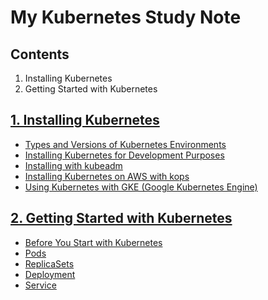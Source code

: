 # My Kubernetes Study Note

## Contents
1. Installing Kubernetes
2. Getting Started with Kubernetes

## [1. Installing Kubernetes](https://github.com/DS0708/k8s/tree/main/installK8s)
- [Types and Versions of Kubernetes Environments](https://github.com/DS0708/k8s/blob/main/installK8s/1_Types_And_Versions_Of_K8s.md)
- [Installing Kubernetes for Development Purposes](https://github.com/DS0708/k8s/blob/main/installK8s/2_Installation_For_Development.md)
- [Installing with kubeadm](https://github.com/DS0708/k8s/blob/main/installK8s/3_Installation_With_kubeadm.md)
- [Installing Kubernetes on AWS with kops](https://github.com/DS0708/k8s/blob/main/installK8s/4_Installation_With_kops.md)
- [Using Kubernetes with GKE (Google Kubernetes Engine)](https://github.com/DS0708/k8s/blob/main/installK8s/5_Installation_With_GKE.md)

## [2. Getting Started with Kubernetes](https://github.com/DS0708/k8s/tree/main/startK8s)
- [Before You Start with Kubernetes](https://github.com/DS0708/k8s/blob/main/startK8s/1_Intro_K8s.md)
- [Pods](https://github.com/DS0708/k8s/blob/main/startK8s/2_Pod.md)
- [ReplicaSets](https://github.com/DS0708/k8s/blob/main/startK8s/3_ReplicaSet.md)
- [Deployment](https://github.com/DS0708/k8s/blob/main/startK8s/4_Deployment.md)
- [Service](https://github.com/DS0708/k8s/blob/main/startK8s/5_Service.md)
